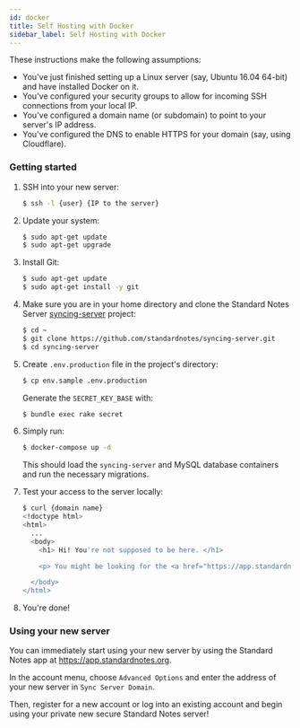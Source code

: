 ```yaml
---
id: docker
title: Self Hosting with Docker
sidebar_label: Self Hosting with Docker
---
```

These instructions make the following assumptions:
- You've just finished setting up a Linux server (say, Ubuntu 16.04 64-bit) and have installed Docker on it.
- You've configured your security groups to allow for incoming SSH connections from your local IP.
- You've configured a domain name (or subdomain) to point to your server's IP address.
- You've configured the DNS to enable HTTPS for your domain (say, using Cloudflare).

### Getting started

1. SSH into your new server:

    ``` bash
    $ ssh -l {user} {IP to the server}
    ```

2. Update your system:

    ``` bash
    $ sudo apt-get update
    $ sudo apt-get upgrade
    ```

3. Install Git:

    ``` bash
    $ sudo apt-get update
    $ sudo apt-get install -y git
    ```

4. Make sure you are in your home directory and clone the Standard Notes Server [syncing-server](https://github.com/standardnotes/syncing-server) project:

    ``` bash
    $ cd ~
    $ git clone https://github.com/standardnotes/syncing-server.git
    $ cd syncing-server
    ```

5. Create `.env.production` file in the project's directory:

    ``` bash
    $ cp env.sample .env.production
    ```

    Generate the `SECRET_KEY_BASE` with:
    ```bash
    $ bundle exec rake secret
    ```

6. Simply run:

    ``` bash
    $ docker-compose up -d
    ```
    This should load the `syncing-server` and MySQL database containers and run the necessary migrations.

7. Test your access to the server locally:

    ``` bash
    $ curl {domain name}
    <!doctype html>
    <html>
      ...
      <body>
        <h1> Hi! You're not supposed to be here. </h1>

        <p> You might be looking for the <a href="https://app.standardnotes.org"> Standard Notes Web App</a> or the main <a href="https://standardnotes.org"> Standard Notes Website</a>. </p>

      </body>
    </html>
    ```

8. You're done!

### Using your new server

You can immediately start using your new server by using the Standard Notes app at https://app.standardnotes.org.

In the account menu, choose `Advanced Options` and enter the address of your new server in `Sync Server Domain`.

Then, register for a new account or log into an existing account and begin using your private new secure Standard Notes server!